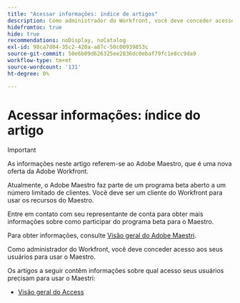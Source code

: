 ```yaml
---
title: "Acessar informações: índice de artigos"
description: Como administrador do Workfront, você deve conceder acesso aos seus usuários para usar o Maestro. Os artigos a seguir contêm informações sobre qual acesso seus usuários precisam para usar o Maestri.
hidefromtoc: true
hide: true
recommendations: noDisplay, noCatalog
exl-id: 98ca7d04-35c2-420a-a87c-50c00939853c
source-git-commit: 50e6b09d626325ee2836dc0ebaf79fc1e8cc9da9
workflow-type: tm+mt
source-wordcount: '131'
ht-degree: 0%

---
```


# Acessar informações: índice do artigo

>[!IMPORTANT]
>
>As informações neste artigo referem-se ao Adobe Maestro, que é uma nova oferta da Adobe Workfront.
>
>Atualmente, o Adobe Maestro faz parte de um programa beta aberto a um número limitado de clientes. Você deve ser um cliente do Workfront para usar os recursos do Maestro.
>
>Entre em contato com seu representante de conta para obter mais informações sobre como participar do programa beta para o Maestro.
>
>Para obter informações, consulte [Visão geral do Adobe Maestri](../maestro-overview.md).

Como administrador do Workfront, você deve conceder acesso aos seus usuários para usar o Maestro.

Os artigos a seguir contêm informações sobre qual acesso seus usuários precisam para usar o Maestri:

* [Visão geral do Access](../access/access-overview.md)

<!--make the following live with permissions release: 

* [Overview of sharing permissions in Adobe Maestro](/help/quicksilver/maestro/access/sharing-permissions-overview.md)
* [Share a workspace](/help/quicksilver/maestro/access/share-workspaces.md)
* [Share a view](/help/quicksilver/maestro/access/share-views.md)

-->
